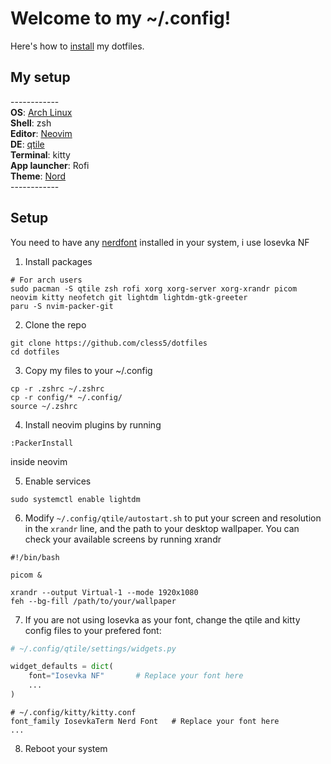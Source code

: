 # Welcome to my ~/.config! 

Here's how to [install](#setup) my dotfiles.

## My setup

\------------  
**OS**: [Arch Linux](https://archlinux.org/)  
**Shell**: zsh  
**Editor**: [Neovim](https://neovim.io/)  
**DE**: [qtile](http://www.qtile.org/)  
**Terminal**: kitty  
**App launcher**: Rofi  
**Theme**: [Nord](https://github.com/nordtheme/nord)  
\------------  

## Setup

You need to have any [nerdfont](https://www.nerdfonts.com/font-downloads) installed in your system, i use Iosevka NF

1. Install packages
```shell
# For arch users
sudo pacman -S qtile zsh rofi xorg xorg-server xorg-xrandr picom neovim kitty neofetch git lightdm lightdm-gtk-greeter
paru -S nvim-packer-git
```

2. Clone the repo
```shell
git clone https://github.com/cless5/dotfiles
cd dotfiles
```

3. Copy my files to your ~/.config
```shell
cp -r .zshrc ~/.zshrc
cp -r config/* ~/.config/
source ~/.zshrc
```

4. Install neovim plugins by running
```
:PackerInstall
```
inside neovim

5. Enable services
```shell
sudo systemctl enable lightdm
```

6. Modify `~/.config/qtile/autostart.sh` to put your screen and resolution in the `xrandr` line, and the path to your desktop wallpaper. You can check your available screens by running xrandr
```shell
#!/bin/bash

picom &

xrandr --output Virtual-1 --mode 1920x1080
feh --bg-fill /path/to/your/wallpaper
```

7. If you are not using Iosevka as your font, change the qtile and kitty config files to your prefered font:
```python
# ~/.config/qtile/settings/widgets.py

widget_defaults = dict(
    font="Iosevka NF"       # Replace your font here 
    ...
)
```

```
# ~/.config/kitty/kitty.conf
font_family IosevkaTerm Nerd Font   # Replace your font here
...
```

8. Reboot your system
